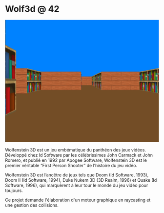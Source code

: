 # Wolf3d @ 42

![vue](https://github.com/ibouabda/wolf3d/blob/master/pics/vue.png)

Wolfenstein 3D est un jeu embématique du panthéon des jeux vidéos. Développé
chez Id Software par les célèbrissimes John Carmack et John Romero, et publié en 1992
par Apogee Software, Wolfenstein 3D est le premier véritable “First Person Shooter”
de l’histoire du jeu vidéo.

Wolfenstein 3D est l’ancêtre de jeux tels que Doom (Id Software, 1993), Doom II
(Id Software, 1994), Duke Nukem 3D (3D Realm, 1996) et Quake (Id Software, 1996),
qui marquèrent à leur tour le monde du jeu vidéo pour toujours.

Ce projet demande l'élaboration d'un moteur graphique en raycasting et une gestion des collisions.

